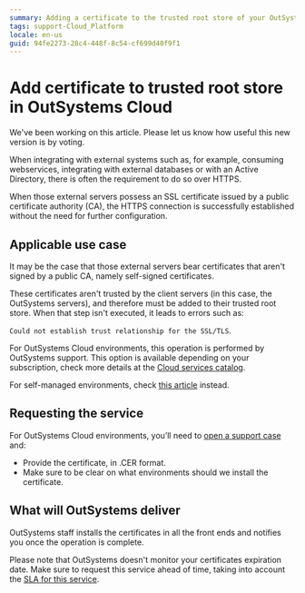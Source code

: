 ```yaml
---
summary: Adding a certificate to the trusted root store of your OutSystems cloud. This is necessary when integrating with external systems that bear self signed certificates.
tags: support-Cloud_Platform
locale: en-us
guid: 94fe2273-28c4-448f-8c54-cf699d40f9f1
---
```

# Add certificate to trusted root store in OutSystems Cloud

<div class="info" markdown="1">

We've been working on this article. Please let us know how useful this new version is by voting.


</div>

When integrating with external systems such as, for example, consuming webservices, integrating with external databases or with an Active Directory, there is often the requirement to do so over HTTPS.

When those external servers possess an SSL certificate issued by a public certificate authority (CA), the HTTPS connection is successfully established without the need for further configuration. 

## Applicable use case

It may be the case that those external servers bear certificates that aren't signed by a public CA, namely self-signed certificates.

These certificates aren't trusted by the client servers (in this case, the OutSystems servers), and therefore must be added to their trusted root store. When that step isn't executed, it leads to errors such as:

```Could not establish trust relationship for the SSL/TLS```. 

For OutSystems Cloud environments, this operation is performed by OutSystems support. This option is available depending on your subscription, check more details at the [Cloud services catalog](https://success.outsystems.com/Support/Enterprise_Customers/OutSystems_Support/Cloud_services_catalog).

<div class="info" markdown="1">

For self-managed environments, check [this article](https://success.outsystems.com/Support/Enterprise_Customers/Installation/Add_self_signed_certificate_to_trusted_root_store_on_OutSystems) instead.

</div>

## Requesting the service

For OutSystems Cloud environments, you’ll need to [open a support case](https://www.outsystems.com/goto/submit-support-case) and:

* Provide the certificate, in .CER format.
* Make sure to be clear on what environments should we install the certificate.

## What will OutSystems deliver

OutSystems staff installs the certificates in all the front ends and notifies you once the operation is complete.

Please note that OutSystems doesn't monitor your certificates expiration date. Make sure to request this service ahead of time,  taking into account the [SLA for this service](https://success.outsystems.com/Support/Enterprise_Customers/OutSystems_Support/Cloud_services_catalog).
